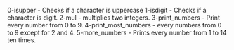 0-isupper - Checks if a character is uppercase
1-isdigit - Checks if a character is digit.
2-mul - multiplies two integers.
3-print_numbers - Print every number from 0 to 9.
4-print_most_numbers - every numbers from 0 to 9 except for 2 and 4.
5-more_numbers - Prints every number from 1 to 14 ten times.
